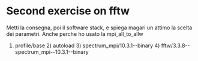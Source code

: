 # Second exercise on fftw

Metti la consegna, poi il software stack, e spiega magari un attimo la scelta dei parametri. Anche perche ho usato la mpi_all_to_allw

 1) profile/base   2) autoload   3) spectrum_mpi/10.3.1--binary   4) fftw/3.3.8--spectrum_mpi--10.3.1--binary